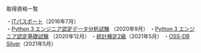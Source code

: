 取得資格一覧

・[ITパスポート](https://www3.jitec.ipa.go.jp/JitesCbt/index.html)（2016年7月）<br>
・[Python 3 エンジニア認定データ分析試験](https://www.pythonic-exam.com/exam/analyist) （2020年9月）
・[Python 3 エンジニア認定基礎試験](https://www.pythonic-exam.com/exam/basic) （2020年12月）
・[統計検定2級](https://www.toukei-kentei.jp/about/grade2/)（2021年5月）
・[OSS-DB Silver](https://oss-db.jp/outline/silver)（2021年5月）

